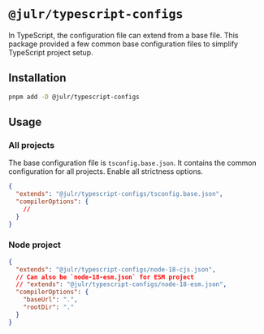 # `@julr/typescript-configs`

In TypeScript, the configuration file can extend from a base file. This package provided a few common base configuration files to simplify TypeScript project setup.

## Installation

```sh
pnpm add -D @julr/typescript-configs
```

## Usage

### All projects

The base configuration file is `tsconfig.base.json`. It contains the common configuration for all projects. Enable all strictness options.

```json
{
  "extends": "@julr/typescript-configs/tsconfig.base.json",
  "compilerOptions": {
    //
  }
}
```

### Node project

```json
{
  "extends": "@julr/typescript-configs/node-18-cjs.json",
  // Can also be `node-18-esm.json` for ESM project
  // "extends": "@julr/typescript-configs/node-18-esm.json",
  "compilerOptions": {
    "baseUrl": ".",
    "rootDir": "."
  }
}
```
